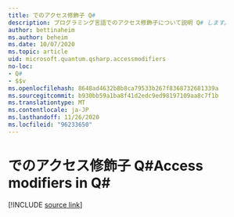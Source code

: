 ```yaml
---
title: でのアクセス修飾子 Q#
description: プログラミング言語でのアクセス修飾子について説明 Q# します。
author: bettinaheim
ms.author: beheim
ms.date: 10/07/2020
ms.topic: article
uid: microsoft.quantum.qsharp.accessmodifiers
no-loc:
- Q#
- $$v
ms.openlocfilehash: 8648ad4632b8b8ca79533b267f8368732681339a
ms.sourcegitcommit: b930bb59a1ba8f41d2edc9ed98197109aa8c7f1b
ms.translationtype: MT
ms.contentlocale: ja-JP
ms.lasthandoff: 11/26/2020
ms.locfileid: "96233650"
---
```

# <a name="access-modifiers-in-no-locq"></a><span data-ttu-id="1fbfb-103">でのアクセス修飾子 Q#</span><span class="sxs-lookup"><span data-stu-id="1fbfb-103">Access modifiers in Q#</span></span>

[!INCLUDE [source link](~/includes/qsharp-language/Specifications/Language/1_ProgramStructure/6_AccessModifiers.md)]

